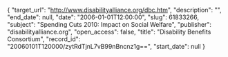 {
  "target_url": "http://www.disabilityalliance.org/dbc.htm", 
  "description": "", 
  "end_date": null, 
  "date": "2006-01-01T12:00:00", 
  "slug": 61833266, 
  "subject": "Spending Cuts 2010: Impact on Social Welfare", 
  "publisher": "disabilityalliance.org", 
  "open_access": false, 
  "title": "Disability Benefits Consortium", 
  "record_id": "20060101T120000/zytRdTjnL7vB99nBncnz1g==", 
  "start_date": null
}

